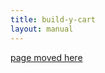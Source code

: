 ```yaml
---
title: build-y-cart
layout: manual
---
```


[page moved here](https://github.com/nortd/lasersaur/wiki/build-y-cart)
